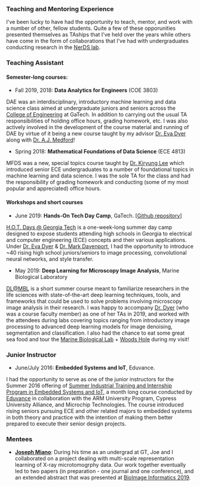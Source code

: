 ### Teaching and Mentoring Experience

I've been lucky to have had the opportunity to teach, mentor, and work with a number of other, fellow students. Quite a few of these opporunities presented themselves as TAships that I've held over the years while others have come in the form of collaborations that I've had with undergraduates conducting research in the <a href="http://dyerlab.gatech.edu/" target="_blank">NerDS lab</a>.

### Teaching Assistant
#### Semester-long courses:
- Fall 2019, 2018: __Data Analytics for Engineers__ (COE 3803)

DAE was an interdisciplinary, introductory machine learning and data science class aimed at undergraduate juniors and seniors across the <a href="https://coe.gatech.edu/" target="_blank">College of Engineering</a> at GaTech. In addition to carrying out the usual TA responsibilities of holding office hours, grading homework, etc. I was also actively involved in the development of the course material and running of DAE by virtue of it being a new course taught by my advisor <a href="https://bme.gatech.edu/bme/faculty/Eva-Dyer" target="_blank">Dr. Eva Dyer</a> along with <a href="http://chbe.gatech.edu/people/andrew-j-medford" target="_blank">Dr. A.J. Medford</a>!
- Spring 2018: __Mathematical Foundations of Data Science__ (ECE 4813)

MFDS was a new, special topics course taught by <a href="https://u.osu.edu/kiryung/" target="_blank">Dr. Kiryung Lee</a> which introduced senior ECE undergraduates to a number of foundational topics in machine learning and data science. I was the sole TA for the class and had the responsibility of grading homework and conducting (some of my most popular and appreciated) office hours.

#### Workshops and short courses
- June 2019: __Hands-On Tech Day Camp__, GaTech. [<a href="https://github.com/nerdslab/HandsOnTech" target="_blank">Github repository</a>]

<a href="https://www.ece.gatech.edu/outreach/hot-days#:~:text=The%20H.O.T.,graduates%20majoring%20in%20this%20field." target="blank">H.O.T. Days @ Georgia Tech</a> is a one-week-long summer day camp designed to expose students attending high schools in Georgia to electrical and computer engineering (ECE) concepts and their various applications. Under <a href="https://bme.gatech.edu/bme/faculty/Eva-Dyer" target="_blank"> Dr. Eva Dyer</a> & <a href="http://mdav.ece.gatech.edu/" target="_blank">Dr. Mark Davenport</a>, I had the opportunity to introduce ~40 rising high school juniors/seniors to image processing, convolutional neural networks, and style transfer.

- May 2019: __Deep Learning for Microscopy Image Analysis__, Marine Biological Laboratory

<a href="https://www.mbl.edu/education/courses/deep-learning-for-microscopy-image-analysis/" target="_blank">DL@MBL</a> is a short summer course meant to familiarize researchers in the life sciences with state-of-the-art deep learning techniques, tools, and frameworks that could be used to solve problems involving microscopy image analysis in their research. I was happy to accompany <a href="https://bme.gatech.edu/bme/faculty/Eva-Dyer" target="_blank">Dr. Dyer</a> (who was a course faculty member) as one of her TAs in 2019, and worked with the attendees during labs covering topics ranging from introductory image processing to advanced deep learning models for image denoising, segmentation and classification. I also had the chance to eat some great sea food and tour the <a href="https://www.mbl.edu/" target="_blank">Marine Biological Lab</a> + <a href="https://en.wikipedia.org/wiki/Woods_Hole,_Massachusetts" target="_blank">Woods Hole</a> during my visit!

### Junior Instructor
- June/July 2016: __Embedded Systems and IoT__, Eduvance.

I had the opportunity to serve as one of the junior instructors for the Summer 2016 offering of <a href="https://www.eduvance.in/mbed/" target="_blank">Summer Industrial Training and Internship Program in Embedded Systems and IoT</a>, a month long course conducted by <a href="https://www.eduvance.in/" target="_blank">Eduvance</a> in collaboration with the ARM University Program, Cypress University Alliance, and Microchip Technologies. The course introduced rising seniors pursuing ECE and other related majors to embedded systems in both theory and practice with the intention of making them better prepared to execute their senior design projects.

### Mentees
- **<a href="https://www.linkedin.com/in/joseph-miano-a5b91785/" target="_blank">Joseph Miano</a>**: During his time as an undergrad at GT, Joe and I collaborated on a project dealing with multi-scale representation learning of X-ray microtomogrphy data. Our work together eventually led to two papers (in preparation - one journal and one conference), and an extended abstract that was presented at <a href="https://alleninstitute.org/events-training/bioimage-informatics-2019/" target="_blank">BioImage Informatics 2019</a>.
